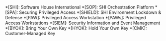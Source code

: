 *[SHI]: Software House International
*[SOP]: SHI Orchestration Platform
*[SPA]: Securing Privileged Access
*[SHIELD]: SHI Environment Lockdown & Defense
*[PAW]: Privileged Access Workstation
*[PAWs]: Privileged Access Workstations
*[SIEM]: Security Information and Event Management
*[BYOK]: Bring Your Own Key
*[HYOK]: Hold Your Own Key
*[CMK]: Customer-Managed Key
